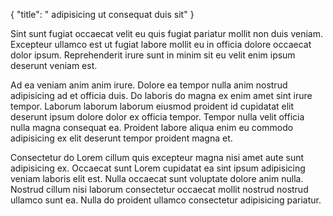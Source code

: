 {
  "title": " adipisicing ut consequat duis sit"
}

Sint sunt fugiat occaecat velit eu quis fugiat pariatur mollit non duis veniam. Excepteur ullamco est ut fugiat labore mollit eu in officia dolore occaecat dolor ipsum. Reprehenderit irure sunt in minim sit eu velit enim ipsum deserunt veniam est.

Ad ea veniam anim anim irure. Dolore ea tempor nulla anim nostrud adipisicing ad et officia duis. Do laboris do magna ex enim amet sint irure tempor. Laborum laborum laborum eiusmod proident id cupidatat elit deserunt ipsum dolore dolor ex officia tempor. Tempor nulla velit officia nulla magna consequat ea. Proident labore aliqua enim eu commodo adipisicing ex elit deserunt tempor proident magna et.

Consectetur do Lorem cillum quis excepteur magna nisi amet aute sunt adipisicing ex. Occaecat sunt Lorem cupidatat ea sint ipsum adipisicing veniam laboris elit est. Nulla occaecat sunt voluptate dolore anim nulla. Nostrud cillum nisi laborum consectetur occaecat mollit nostrud nostrud ullamco sunt ea. Nulla do proident ullamco consectetur adipisicing pariatur.